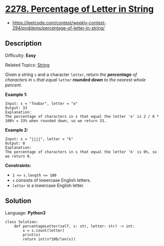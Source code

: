 # [2278\. Percentage of Letter in String](https://leetcode.com/problems/percentage-of-letter-in-string/)

- https://leetcode.com/contest/weekly-contest-294/problems/percentage-of-letter-in-string/

## Description

Difficulty: **Easy**

Related Topics: [String](https://leetcode.com/tag/string/)


Given a string `s` and a character `letter`, return _the **percentage** of characters in_ `s` _that equal_ `letter` _**rounded down** to the nearest whole percent._

**Example 1:**

```
Input: s = "foobar", letter = "o"
Output: 33
Explanation:
The percentage of characters in s that equal the letter 'o' is 2 / 6 * 100% = 33% when rounded down, so we return 33.
```

**Example 2:**

```
Input: s = "jjjj", letter = "k"
Output: 0
Explanation:
The percentage of characters in s that equal the letter 'k' is 0%, so we return 0.
```

**Constraints:**

*   `1 <= s.length <= 100`
*   `s` consists of lowercase English letters.
*   `letter` is a lowercase English letter.


## Solution

Language: **Python3**

```python3
class Solution:
    def percentageLetter(self, s: str, letter: str) -> int:
        x = s.count(letter)
        print(x)
        return int(x*100/len(s))
```
